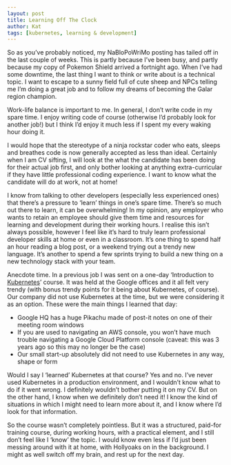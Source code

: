 ```yaml
---
layout: post
title: Learning Off The Clock
author: Kat
tags: [kubernetes, learning & development]
---
```

So as you’ve probably noticed, my NaBloPoWriMo posting has tailed off in the last couple of weeks. This is partly because I’ve been busy, and partly because my copy of Pokemon Shield arrived a fortnight ago. When I’ve had some downtime, the last thing I want to think or write about is a technical topic. I want to escape to a sunny field full of cute sheep and NPCs telling me I’m doing a great job and to follow my dreams of becoming the Galar region champion.

Work-life balance is important to me. In general, I don’t write code in my spare time. I enjoy writing code of course (otherwise I’d probably look for another job!) but I think I’d enjoy it much less if I spent my every waking hour doing it. 

I would hope that the stereotype of a ninja rockstar coder who eats, sleeps and breathes code is now generally accepted as less than ideal. Certainly when I am CV sifting, I will look at the what the candidate has been doing for their actual job first, and only bother looking at anything extra-curricular if they have little professional coding experience. I want to know what the candidate will do at work, not at home!

I know from talking to other developers (especially less experienced ones) that there’s a pressure to ‘learn’ things in one’s spare time. There’s so much out there to learn, it can be overwhelming! In my opinion, any employer who wants to retain an employee should give them time and resources for learning and development during their working hours. I realise this isn’t always possible, however I feel like it’s hard to truly learn professional developer skills at home or even in a classroom. It’s one thing to spend half an hour reading a blog post, or a weekend trying out a trendy new language. It’s another to spend a few sprints trying to build a new thing on a new technology stack with your team. 

Anecdote time. In a previous job I was sent on a one-day ‘Introduction to [Kubernetes](https://kubernetes.io/)’ course. It was held at the Google offices and it all felt very trendy (with bonus trendy points for it being about Kubernetes, of course). Our company did not use Kubernetes at the time, but we were considering it as an option. These were the main things I learned that day:
- Google HQ has a huge Pikachu made of post-it notes on one of their meeting room windows
- If you are used to navigating an AWS console, you won’t have much trouble navigating a Google Cloud Platform console (caveat: this was 3 years ago so this may no longer be the case)
- Our small start-up absolutely did not need to use Kubernetes in any way, shape or form


Would I say I ‘learned’ Kubernetes at that course? Yes and no. I’ve never used Kubernetes in a production environment, and I wouldn’t know what to do if it went wrong. I definitely wouldn’t bother putting it on my CV. But on the other hand, I know when we definitely don’t need it! I know the kind of situations in which I might need to learn more about it, and I know where I’d look for that information. 

So the course wasn’t completely pointless. But it was a structured, paid-for training course, during working hours, with a practical element, and I still don’t feel like I ‘know’ the topic. I would know even less if I’d just been messing around with it at home, with Hollyoaks on in the background. I might as well switch off my brain, and rest up for the next day.
